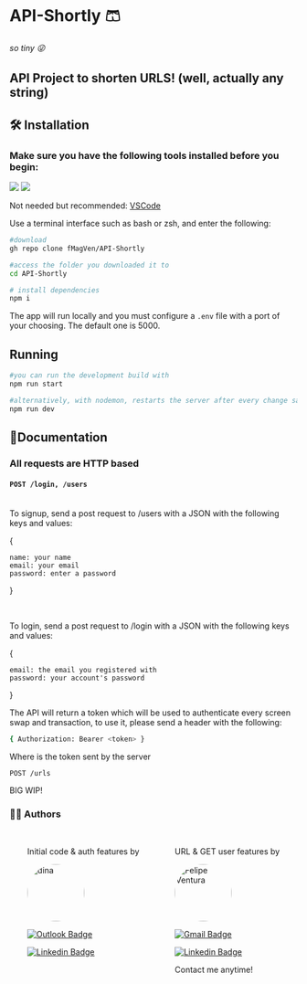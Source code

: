 # API-Shortly :shorts:
###### so tiny 😜

## API Project to shorten URLS! (well, actually any string)

## :hammer_and_wrench: Installation

### Make sure you have the following tools installed before you begin:
<p>
	<a href="https://git-scm.com/"><img src="https://img.shields.io/badge/GIT-E44C30?style=for-the-badge&logo=git&logoColor=white"/></a>
	<a href="https://nodejs.org"><img src="https://img.shields.io/badge/Node.js-339933?style=for-the-badge&logo=nodedotjs&logoColor=white"/></a>
</p>
<p>Not needed but recommended: <a href="https://code.visualstudio.com/">VSCode</a></p>


Use a terminal interface such as bash or zsh, and enter the following:
```bash
#download
gh repo clone fMagVen/API-Shortly

#access the folder you downloaded it to
cd API-Shortly

# install dependencies
npm i
```

The app will run locally and you must configure a `.env` file with a port of your choosing. The default one is 5000.
## Running
```bash
#you can run the development build with
npm run start

#alternatively, with nodemon, restarts the server after every change saved
npm run dev
```

## :scroll:Documentation
### All requests are HTTP based
#### `POST /login, /users`
<br>
To signup, send a post request to /users with a JSON with the following keys and values:

{

	name: your name
	email: your email
	password: enter a password

}

<br>

To login, send a post request to /login with a JSON with the following keys and values:

{

	email: the email you registered with
	password: your account's password

}
<br>

The API will return a token which will be used to authenticate every screen swap and transaction, to use it, please send a header with the following:
```bash
{ Authorization: Bearer <token> }
```
Where <token> is the token sent by the server

``` POST /urls ```

BIG WIP!

### :man_technologist: Authors
<br>
<div style="display: flex; justify-content: space-around">
<div>
<p>Initial code & auth features by</p>

<a href="https://github.com/mdnm"><img  style="border-radius: 50%;"  src="https://avatars.githubusercontent.com/u/36714557?v=4"  width="100px" alt="dina"/></a>

[![Outlook Badge](https://img.shields.io/badge/-mateusdnm@hotmail.com-blue?style=flat&link=mailto:mateusdnm@hotmail.com)](mailto:mateusdnm@hotmail.com)

[![Linkedin Badge](https://img.shields.io/badge/-Dina-Moura?style=flat&logo=Linkedin&logoColor=white&color=blue&link=https://www.linkedin.com/in/mateusdnm)](https://www.linkedin.com/in/mateusdnm/)
</div>
<div>
<p>URL & GET user features by</p>
<a href="https://github.com/fMagVen"><img  style="border-radius: 50%;"  src="https://avatars.githubusercontent.com/u/78576546?v=4"  width="100px" alt="Felipe Ventura"/></a>

[![Gmail Badge](https://img.shields.io/badge/-fmagven93@gmail.com-c14438?style=flat&logo=Gmail&logoColor=white&link=mailto:fmagven93@gmail.com)](mailto:fmagven93@gmail.com)

[![Linkedin Badge](https://img.shields.io/badge/-Felipe-Ventura?style=flat&logo=Linkedin&logoColor=white&color=blue&link=https://www.linkedin.com/in/fmagven/)](https://www.linkedin.com/in/fmagven/)
<p>Contact me anytime!</p>
</div>
</div>